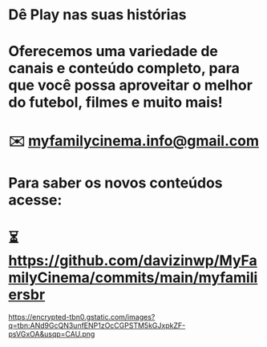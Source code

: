 # Dê Play nas suas histórias
# Oferecemos uma variedade de canais e conteúdo completo, para que você possa aproveitar o melhor do futebol, filmes e muito mais!
# ✉️ myfamilycinema.info@gmail.com 
# Para saber os novos conteúdos acesse:
# ⏳https://github.com/davizinwp/MyFamilyCinema/commits/main/myfamiliersbr
https://encrypted-tbn0.gstatic.com/images?q=tbn:ANd9GcQN3unfENP1zOcCGPSTM5kGJxpkZF-psVGxOA&usqp=CAU.png
